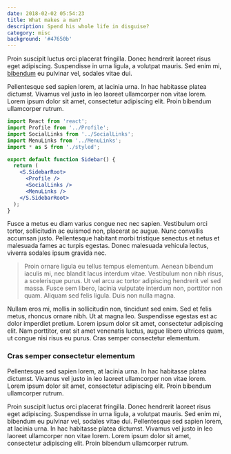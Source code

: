 ```yaml
---
date: 2018-02-02 05:54:23
title: What makes a man?
description: Spend his whole life in disguise?
category: misc
background: '#47650b'
---
```


Proin suscipit luctus orci placerat fringilla. Donec hendrerit laoreet
risus eget adipiscing. Suspendisse in urna ligula, a volutpat mauris. Sed
enim mi, [bibendum](http://google.com) eu pulvinar vel, sodales vitae dui.

Pellentesque sed sapien lorem, at lacinia urna. In hac habitasse platea
dictumst. Vivamus vel justo in leo laoreet ullamcorper non vitae lorem.
Lorem ipsum dolor sit amet, consectetur adipiscing elit. Proin bibendum
ullamcorper rutrum.

```jsx
import React from 'react';
import Profile from '../Profile';
import SocialLinks from '../SocialLinks';
import MenuLinks from '../MenuLinks';
import * as S from './styled';

export default function Sidebar() {
  return (
    <S.SidebarRoot>
      <Profile />
      <SocialLinks />
      <MenuLinks />
    </S.SidebarRoot>
  );
}
```

Fusce a metus eu diam varius congue nec nec sapien. Vestibulum orci tortor,
sollicitudin ac euismod non, placerat ac augue. Nunc convallis accumsan
justo. Pellentesque habitant morbi tristique senectus et netus et malesuada
fames ac turpis egestas. Donec malesuada vehicula lectus, viverra sodales
ipsum gravida nec.

> Proin ornare ligula eu tellus tempus elementum. Aenean bibendum iaculis
> mi, nec blandit lacus interdum vitae. Vestibulum non nibh risus, a
> scelerisque purus. Ut vel arcu ac tortor adipiscing hendrerit vel sed
> massa. Fusce sem libero, lacinia vulputate interdum non, porttitor non
> quam. Aliquam sed felis ligula. Duis non nulla magna.

Nullam eros mi, mollis in sollicitudin non, tincidunt sed enim. Sed et
felis metus, rhoncus ornare nibh. Ut at magna leo. Suspendisse egestas est
ac dolor imperdiet pretium. Lorem ipsum dolor sit amet, consectetur
adipiscing elit. Nam porttitor, erat sit amet venenatis luctus, augue
libero ultrices quam, ut congue nisi risus eu purus. Cras semper
consectetur elementum.

### Cras semper consectetur elementum

Pellentesque sed sapien lorem, at lacinia urna. In hac habitasse platea
dictumst. Vivamus vel justo in leo laoreet ullamcorper non vitae lorem.
Lorem ipsum dolor sit amet, consectetur adipiscing elit. Proin bibendum
ullamcorper rutrum.

Proin suscipit luctus orci placerat fringilla. Donec hendrerit laoreet
risus eget adipiscing. Suspendisse in urna ligula, a volutpat mauris. Sed
enim mi, bibendum eu pulvinar vel, sodales vitae dui. Pellentesque sed
sapien lorem, at lacinia urna. In hac habitasse platea dictumst. Vivamus
vel justo in leo laoreet ullamcorper non vitae lorem. Lorem ipsum dolor sit
amet, consectetur adipiscing elit. Proin bibendum ullamcorper rutrum.
